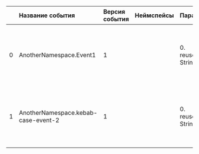| | Название события | Версия события | Неймспейсы | Параметры | Описание | Комментарий | Android | iOS | Flutter | WebSmartTV | Unity |
|---:|:---|:---|:---|:---|:---|:---|:---|:---|:---|:---|:---|
|0|AnotherNamespace.Event1|1||0. reusedParam: String<br>|Первое событие с переиспользуемым параметром<br>0. reusedParam - Параметр, который переиспользуется в нескольких событиях<br>||В разработке https://your-tracker.com|В разработке https://your-tracker.com|В разработке https://your-tracker.com|В разработке https://your-tracker.com|В разработке https://your-tracker.com|
|1|AnotherNamespace.kebab-case-event-2|1||0. reusedParam: String<br>|Второе событие с переиспользуемым параметром<br>0. reusedParam - Параметр, который переиспользуется в нескольких событиях<br>||В разработке https://your-tracker.com|В разработке https://your-tracker.com|В разработке https://your-tracker.com|В разработке https://your-tracker.com|В разработке https://your-tracker.com|